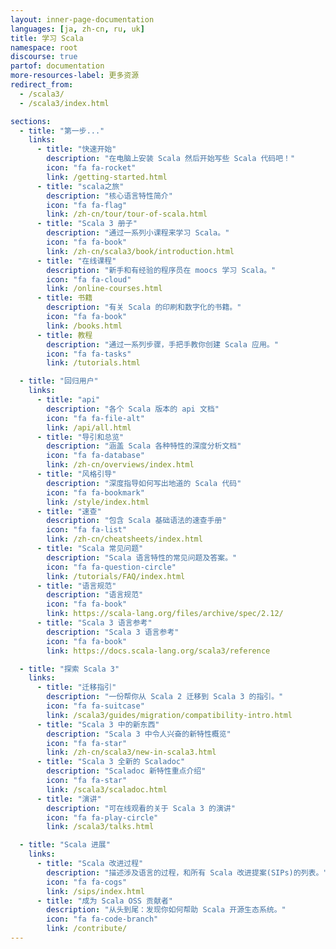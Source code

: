 ```yaml
---
layout: inner-page-documentation
languages: [ja, zh-cn, ru, uk]
title: 学习 Scala
namespace: root
discourse: true
partof: documentation
more-resources-label: 更多资源
redirect_from:
  - /scala3/
  - /scala3/index.html

sections:
  - title: "第一步..."
    links:
      - title: "快速开始"
        description: "在电脑上安装 Scala 然后开始写些 Scala 代码吧！"
        icon: "fa fa-rocket"
        link: /getting-started.html
      - title: "scala之旅"
        description: "核心语言特性简介"
        icon: "fa fa-flag"
        link: /zh-cn/tour/tour-of-scala.html
      - title: "Scala 3 册子"
        description: "通过一系列小课程来学习 Scala。"
        icon: "fa fa-book"
        link: /zh-cn/scala3/book/introduction.html
      - title: "在线课程"
        description: "新手和有经验的程序员在 moocs 学习 Scala。"
        icon: "fa fa-cloud"
        link: /online-courses.html
      - title: 书籍
        description: "有关 Scala 的印刷和数字化的书籍。"
        icon: "fa fa-book"
        link: /books.html
      - title: 教程
        description: "通过一系列步骤，手把手教你创建 Scala 应用。"
        icon: "fa fa-tasks"
        link: /tutorials.html

  - title: "回归用户"
    links:
      - title: "api"
        description: "各个 Scala 版本的 api 文档"
        icon: "fa fa-file-alt"
        link: /api/all.html
      - title: "导引和总览"
        description: "涵盖 Scala 各种特性的深度分析文档"
        icon: "fa fa-database"
        link: /zh-cn/overviews/index.html
      - title: "风格引导"
        description: "深度指导如何写出地道的 Scala 代码"
        icon: "fa fa-bookmark"
        link: /style/index.html
      - title: "速查"
        description: "包含 Scala 基础语法的速查手册"
        icon: "fa fa-list"
        link: /zh-cn/cheatsheets/index.html
      - title: "Scala 常见问题"
        description: "Scala 语言特性的常见问题及答案。"
        icon: "fa fa-question-circle"
        link: /tutorials/FAQ/index.html
      - title: "语言规范"
        description: "语言规范"
        icon: "fa fa-book"
        link: https://scala-lang.org/files/archive/spec/2.12/
      - title: "Scala 3 语言参考"
        description: "Scala 3 语言参考"
        icon: "fa fa-book"
        link: https://docs.scala-lang.org/scala3/reference

  - title: "探索 Scala 3"
    links:
      - title: "迁移指引"
        description: "一份帮你从 Scala 2 迁移到 Scala 3 的指引。"
        icon: "fa fa-suitcase"
        link: /scala3/guides/migration/compatibility-intro.html
      - title: "Scala 3 中的新东西"
        description: "Scala 3 中令人兴奋的新特性概览"
        icon: "fa fa-star"
        link: /zh-cn/scala3/new-in-scala3.html
      - title: "Scala 3 全新的 Scaladoc"
        description: "Scaladoc 新特性重点介绍"
        icon: "fa fa-star"
        link: /scala3/scaladoc.html
      - title: "演讲"
        description: "可在线观看的关于 Scala 3 的演讲"
        icon: "fa fa-play-circle"
        link: /scala3/talks.html

  - title: "Scala 进展"
    links:
      - title: "Scala 改进过程"
        description: "描述涉及语言的过程，和所有 Scala 改进提案(SIPs)的列表。"
        icon: "fa fa-cogs"
        link: /sips/index.html
      - title: "成为 Scala OSS 贡献者"
        description: "从头到尾：发现你如何帮助 Scala 开源生态系统。"
        icon: "fa fa-code-branch"
        link: /contribute/
---
```


